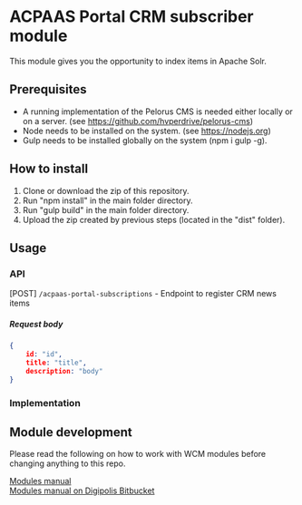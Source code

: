 # ACPAAS Portal CRM subscriber module

This module gives you the opportunity to index items in Apache Solr.

## Prerequisites
 - A running implementation of the Pelorus CMS is needed either locally or on a server.
 (see https://github.com/hvperdrive/pelorus-cms)
 - Node needs to be installed on the system.
 (see https://nodejs.org)
 - Gulp needs to be installed globally on the system (npm i gulp -g).

## How to install
1. Clone or download the zip of this repository.
2. Run "npm install" in the main folder directory.
3. Run "gulp build" in the main folder directory.
4. Upload the zip created by previous steps (located in the "dist" folder).

## Usage

### API

[POST] `/acpaas-portal-subscriptions` - Endpoint to register CRM news items

##### Request body
```json
{
    id: "id",
    title: "title",
    description: "body"
}
```

### Implementation

## Module development

Please read the following on how to work with WCM modules before changing anything to this repo.

[Modules manual](https://github.com/hvperdrive/pelorus-cms/blob/develop/readmes/modules.md) <br>
[Modules manual on Digipolis Bitbucket](https://bitbucket.antwerpen.be/projects/WCM/repos/wcm/browse/readmes/modules.md)
